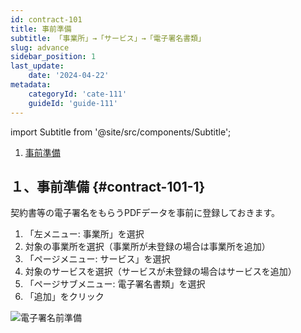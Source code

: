 ```yaml
---
id: contract-101
title: 事前準備
subtitle: 「事業所」→「サービス」→「電子署名書類」
slug: advance
sidebar_position: 1
last_update: 
    date: '2024-04-22'
metadata: 
    categoryId: 'cate-111'
    guideId: 'guide-111'
---
```


import Subtitle from '@site/src/components/Subtitle';

<Subtitle text={frontMatter.subtitle} />

1. [事前準備](#contract-101-1)

## １、事前準備 {#contract-101-1}

契約書等の電子署名をもらうPDFデータを事前に登録しておきます。

1. 「左メニュー: 事業所」を選択
2. 対象の事業所を選択（事業所が未登録の場合は事業所を追加）
3. 「ページメニュー: サービス」を選択
4. 対象のサービスを選択（サービスが未登録の場合はサービスを追加）
5. 「ページサブメニュー: 電子署名書類」を選択
6. 「追加」をクリック

![電子署名前準備](/img/guide/contract-101-1.png)